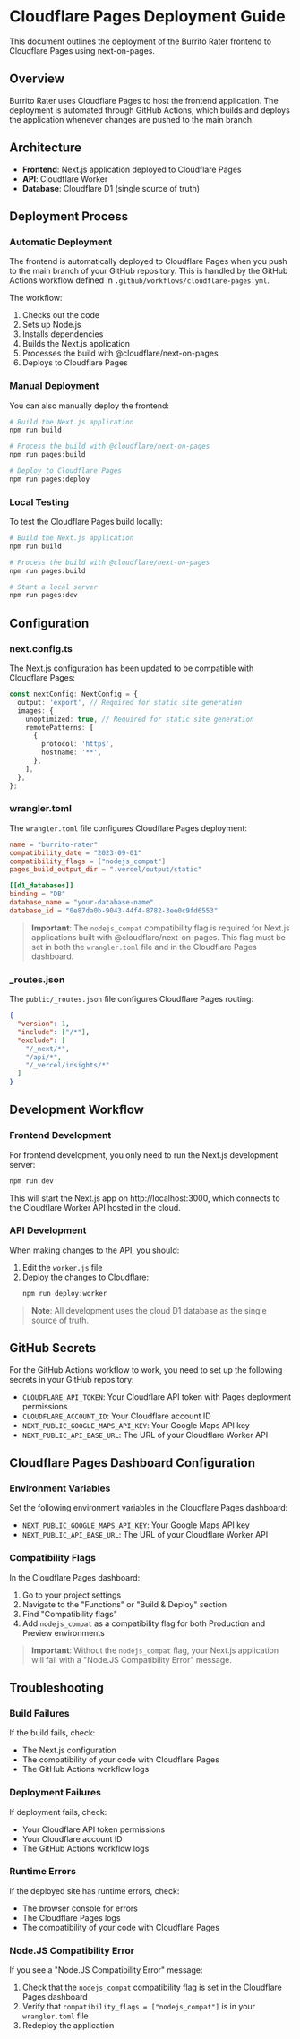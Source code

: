 # Cloudflare Pages Deployment Guide

This document outlines the deployment of the Burrito Rater frontend to Cloudflare Pages using next-on-pages.

## Overview

Burrito Rater uses Cloudflare Pages to host the frontend application. The deployment is automated through GitHub Actions, which builds and deploys the application whenever changes are pushed to the main branch.

## Architecture

- **Frontend**: Next.js application deployed to Cloudflare Pages
- **API**: Cloudflare Worker
- **Database**: Cloudflare D1 (single source of truth)

## Deployment Process

### Automatic Deployment

The frontend is automatically deployed to Cloudflare Pages when you push to the main branch of your GitHub repository. This is handled by the GitHub Actions workflow defined in `.github/workflows/cloudflare-pages.yml`.

The workflow:
1. Checks out the code
2. Sets up Node.js
3. Installs dependencies
4. Builds the Next.js application
5. Processes the build with @cloudflare/next-on-pages
6. Deploys to Cloudflare Pages

### Manual Deployment

You can also manually deploy the frontend:

```bash
# Build the Next.js application
npm run build

# Process the build with @cloudflare/next-on-pages
npm run pages:build

# Deploy to Cloudflare Pages
npm run pages:deploy
```

### Local Testing

To test the Cloudflare Pages build locally:

```bash
# Build the Next.js application
npm run build

# Process the build with @cloudflare/next-on-pages
npm run pages:build

# Start a local server
npm run pages:dev
```

## Configuration

### next.config.ts

The Next.js configuration has been updated to be compatible with Cloudflare Pages:

```typescript
const nextConfig: NextConfig = {
  output: 'export', // Required for static site generation
  images: {
    unoptimized: true, // Required for static site generation
    remotePatterns: [
      {
        protocol: 'https',
        hostname: '**',
      },
    ],
  },
};
```

### wrangler.toml

The `wrangler.toml` file configures Cloudflare Pages deployment:

```toml
name = "burrito-rater"
compatibility_date = "2023-09-01"
compatibility_flags = ["nodejs_compat"]
pages_build_output_dir = ".vercel/output/static"

[[d1_databases]]
binding = "DB"
database_name = "your-database-name"
database_id = "0e87da0b-9043-44f4-8782-3ee0c9fd6553"
```

> **Important**: The `nodejs_compat` compatibility flag is required for Next.js applications built with @cloudflare/next-on-pages. This flag must be set in both the `wrangler.toml` file and in the Cloudflare Pages dashboard.

### _routes.json

The `public/_routes.json` file configures Cloudflare Pages routing:

```json
{
  "version": 1,
  "include": ["/*"],
  "exclude": [
    "/_next/*",
    "/api/*",
    "/_vercel/insights/*"
  ]
}
```

## Development Workflow

### Frontend Development

For frontend development, you only need to run the Next.js development server:

```bash
npm run dev
```

This will start the Next.js app on http://localhost:3000, which connects to the Cloudflare Worker API hosted in the cloud.

### API Development

When making changes to the API, you should:

1. Edit the `worker.js` file
2. Deploy the changes to Cloudflare:
   ```bash
   npm run deploy:worker
   ```

> **Note**: All development uses the cloud D1 database as the single source of truth.

## GitHub Secrets

For the GitHub Actions workflow to work, you need to set up the following secrets in your GitHub repository:

- `CLOUDFLARE_API_TOKEN`: Your Cloudflare API token with Pages deployment permissions
- `CLOUDFLARE_ACCOUNT_ID`: Your Cloudflare account ID
- `NEXT_PUBLIC_GOOGLE_MAPS_API_KEY`: Your Google Maps API key
- `NEXT_PUBLIC_API_BASE_URL`: The URL of your Cloudflare Worker API

## Cloudflare Pages Dashboard Configuration

### Environment Variables

Set the following environment variables in the Cloudflare Pages dashboard:

- `NEXT_PUBLIC_GOOGLE_MAPS_API_KEY`: Your Google Maps API key
- `NEXT_PUBLIC_API_BASE_URL`: The URL of your Cloudflare Worker API

### Compatibility Flags

In the Cloudflare Pages dashboard:

1. Go to your project settings
2. Navigate to the "Functions" or "Build & Deploy" section
3. Find "Compatibility flags"
4. Add `nodejs_compat` as a compatibility flag for both Production and Preview environments

> **Important**: Without the `nodejs_compat` flag, your Next.js application will fail with a "Node.JS Compatibility Error" message.

## Troubleshooting

### Build Failures

If the build fails, check:
- The Next.js configuration
- The compatibility of your code with Cloudflare Pages
- The GitHub Actions workflow logs

### Deployment Failures

If deployment fails, check:
- Your Cloudflare API token permissions
- Your Cloudflare account ID
- The GitHub Actions workflow logs

### Runtime Errors

If the deployed site has runtime errors, check:
- The browser console for errors
- The Cloudflare Pages logs
- The compatibility of your code with Cloudflare Pages

### Node.JS Compatibility Error

If you see a "Node.JS Compatibility Error" message:

1. Check that the `nodejs_compat` compatibility flag is set in the Cloudflare Pages dashboard
2. Verify that `compatibility_flags = ["nodejs_compat"]` is in your `wrangler.toml` file
3. Redeploy the application 